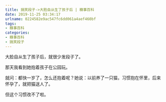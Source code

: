 ```yaml
---
title: 搞笑段子->大脸自从生了孩子后 | 糗事百科
date: 2019-11-25 03:34:17
urlname: 0224582e9ac547fc6dd061a4aef460bf
tags: 
- 糗事百科
categories:
- 糗事百科
- 搞笑段子
---
```

大脸自从生了孩子后，就很少发段子了。

那天我看到她抱着孩子在公园玩。

就问：都快一岁了，怎么还抱着呢？她说：以前养了一只猫，习惯抱在怀里，后来怀孕了，就把猫送人了。

但这个习惯改不了啦。


